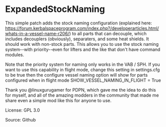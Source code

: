 # ExpandedStockNaming

This simple patch adds the stock naming configuration (explained here: https://forum.kerbalspaceprogram.com/index.php?/developerarticles.html/whats-in-a-vessel-name-r206/) to all parts that can decouple, which includes decouplers (obviously), separaters, and some heat shields. It should work with non-stock parts. This allows you to use the stock naming system--with priority--even for lifters and the like that don't have command modules.

Note that the priority system for naming only works in the VAB / SPH. If you want to use this capability in flight mode, change this setting in settings.cfg to be true then the configure vessel naming option will show for parts configured when in flight mode 
SHOW_VESSEL_NAMING_IN_FLIGHT = True

Thank you @linuxgurugamer for PDPN, which gave me the idea to do this for myself, and all of the amazing modders in the community that made me share even a simple mod like this for anyone to use.

License: GPL 3.0

Source: Github
